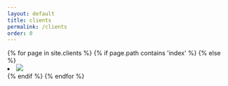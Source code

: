 ```yaml
---
layout: default
title: clients
permalink: /clients
order: 0
---
```


<div class="grid client-images">
	{% for page in site.clients %}
	{% if page.path contains 'index' %}
	{% else %}
	<div class="grid__item medium-up--one-half">
		<li><a href="{{ page.url }}"><span><img src="{{page.image}}"></span></a></li>
	</div>
	{% endif %}
	{% endfor %}
</div>
